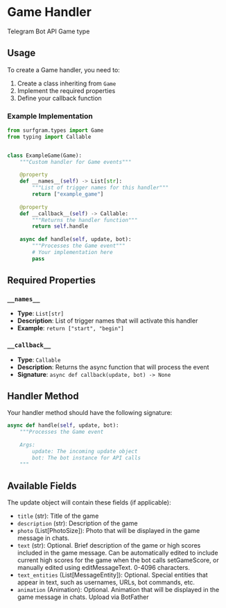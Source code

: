 # Game Handler

Telegram Bot API Game type

## Usage

To create a Game handler, you need to:

1. Create a class inheriting from `Game`
2. Implement the required properties
3. Define your callback function

### Example Implementation

```python
from surfgram.types import Game
from typing import Callable


class ExampleGame(Game):
    """Custom handler for Game events"""
    
    @property
    def __names__(self) -> List[str]:
        """List of trigger names for this handler"""
        return ["example_game"]
    
    @property
    def __callback__(self) -> Callable:
        """Returns the handler function"""
        return self.handle
    
    async def handle(self, update, bot):
        """Processes the Game event"""
        # Your implementation here
        pass
```

## Required Properties

### `__names__`
- **Type**: `List[str]`
- **Description**: List of trigger names that will activate this handler
- **Example**: `return ["start", "begin"]`

### `__callback__`
- **Type**: `Callable`
- **Description**: Returns the async function that will process the event
- **Signature**: `async def callback(update, bot) -> None`

## Handler Method

Your handler method should have the following signature:

```python
async def handle(self, update, bot):
    """Processes the Game event
    
    Args:
        update: The incoming update object
        bot: The bot instance for API calls
    """
```

## Available Fields

The update object will contain these fields (if applicable):

- `title` (str): Title of the game
- `description` (str): Description of the game
- `photo` (List[PhotoSize]): Photo that will be displayed in the game message in chats.
- `text` (str): Optional. Brief description of the game or high scores included in the game message. Can be automatically edited to include current high scores for the game when the bot calls setGameScore, or manually edited using editMessageText. 0-4096 characters.
- `text_entities` (List[MessageEntity]): Optional. Special entities that appear in text, such as usernames, URLs, bot commands, etc.
- `animation` (Animation): Optional. Animation that will be displayed in the game message in chats. Upload via BotFather
